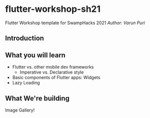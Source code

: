 # flutter-workshop-sh21
Flutter Workshop template for SwampHacks 2021
*Author: Varun Puri*

## Introduction


## What you will learn
* Flutter vs. other mobile dev frameworks
    * Imperative vs. Declarative style
* Basic components of Flutter apps: Widgets
* Lazy Loading 

## What We're building
Image Gallery! 
